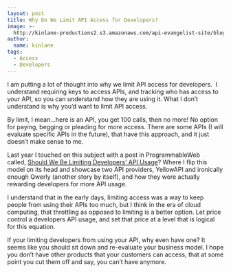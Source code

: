 ```yaml
---
layout: post
title: Why Do We Limit API Access for Developers?
image: >-
  http://kinlane-productions2.s3.amazonaws.com/api-evangelist-site/blog/API-Rate-Limiting.png
author:
  name: kinlane
tags:
  - Access
  - Developers
---
```

I am putting a lot of thought into why we limit API access for developers.  I understand requiring keys to access APIs, and tracking who has access to your API, so you can understand how they are using it. What I don’t understand is why you’d want to limit API access.

By limit, I mean...here is an API, you get 100 calls, then no more! No option for paying, begging or pleading for more access. There are some APIs (I will evaluate specific APIs in the future), that have this approach, and it just doesn’t make sense to me.

Last year I touched on this subject with a post in ProgrammableWeb called, [Should We Be Limiting Developers’ API Usage](http://blog.programmableweb.com/2011/06/01/should-we-be-limiting-developers-api-usage/ "Should We Be Limiting Developers’ API Usage")? Where I flip this model on its head and showcase two API providers, YellowAPI and ironically enough Qwerly (another story by itself), and how they were actually rewarding developers for more API usage.

I understand that in the early days, limiting access was a way to keep people from using their APIs too much, but I think in the era of cloud computing, that throttling as opposed to limiting is a better option. Let price control a developers API usage, and set that price at a level that is logical for this equation.

If your limiting developers from using your API, why even have one? It seems like you should sit down and re-evaluate your business model. I hope you don’t have other products that your customers can access, that at some point you cut them off and say, you can’t have anymore.